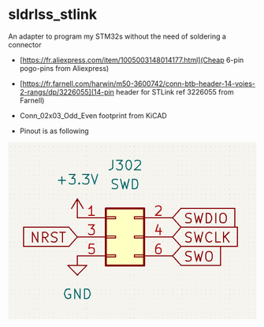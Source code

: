 # sldrlss_stlink
An adapter to program my STM32s without the need of soldering a connector

* [https://fr.aliexpress.com/item/1005003148014177.html](Cheap 6-pin pogo-pins from Aliexpress)
* [https://fr.farnell.com/harwin/m50-3600742/conn-btb-header-14-voies-2-rangs/dp/3226055](14-pin header for STLink ref 3226055 from Farnell)


* Conn_02x03_Odd_Even footprint from KiCAD
* Pinout is as following

![Pinout](Documentation/pinout.png?raw=true "Pinout")
